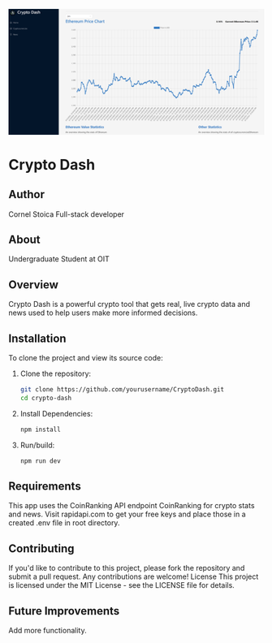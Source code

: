 ![Alt text](src/images/proj2.png)

# Crypto Dash

## Author

Cornel Stoica
Full-stack developer

## About

Undergraduate Student at OIT

## Overview

Crypto Dash is a powerful crypto tool that gets real, live crypto data and news used to help users make more informed decisions.

## Installation

To clone the project and view its source code:

1. Clone the repository:

    ```bash
    git clone https://github.com/yourusername/CryptoDash.git
    cd crypto-dash
    ```

2. Install Dependencies:

    ```bash
    npm install
    ```

3. Run/build:

    ```bash
    npm run dev
    ```

## Requirements

This app uses the CoinRanking API endpoint CoinRanking for crypto stats and news. Visit rapidapi.com to get your free keys and place those in a created .env file in root directory.

## Contributing

If you'd like to contribute to this project, please fork the repository and submit a pull request. Any contributions are welcome!
License
This project is licensed under the MIT License - see the LICENSE file for details.

## Future Improvements

Add more functionality.
